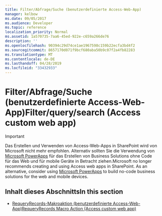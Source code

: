 ```yaml
---
title: Filter/Abfrage/Suche (benutzerdefinierte Access-Web-App)
manager: kelbow
ms.date: 09/05/2017
ms.audience: Developer
ms.topic: reference
localization_priority: Normal
ms.assetid: 1a570735-7aa6-45ed-922e-c659a266de76
description: ''
ms.openlocfilehash: 90394c29d74ce1ae1967598c159b22ecfa3bd4f2
ms.sourcegitcommit: 8657170d071f9bcf680aba50b9c07f2a4fb82283
ms.translationtype: MT
ms.contentlocale: de-DE
ms.lasthandoff: 04/28/2019
ms.locfileid: "33432933"
---
```

# <a name="filterquerysearch-access-custom-web-app"></a><span data-ttu-id="387fb-102">Filter/Abfrage/Suche (benutzerdefinierte Access-Web-App)</span><span class="sxs-lookup"><span data-stu-id="387fb-102">Filter/query/search (Access custom web app)</span></span>

> [!IMPORTANT]
> <span data-ttu-id="387fb-p101">Das Erstellen und Verwenden von Access-Web-Apps in SharePoint wird von Microsoft nicht mehr empfohlen. Alternativ sollten Sie die Verwendung von [Microsoft PowerApps](https://powerapps.microsoft.com/en-us/) für das Erstellen von Business Solutions ohne Code für das Web und für mobile Geräte in Betracht ziehen.</span><span class="sxs-lookup"><span data-stu-id="387fb-p101">Microsoft no longer recommends creating and using Access web apps in SharePoint. As an alternative, consider using [Microsoft PowerApps](https://powerapps.microsoft.com/en-us/) to build no-code business solutions for the web and mobile devices.</span></span> 
  
## <a name="in-this-section"></a><span data-ttu-id="387fb-105">Inhalt dieses Abschnitts</span><span class="sxs-lookup"><span data-stu-id="387fb-105">In this section</span></span>

- [<span data-ttu-id="387fb-106">RequeryRecords-Makroaktion (benutzerdefinierte Access-Web-App)</span><span class="sxs-lookup"><span data-stu-id="387fb-106">RequeryRecords Macro Action (Access custom web app)</span></span>](requeryrecords-macro-action-access-custom-web-app.md)
    

